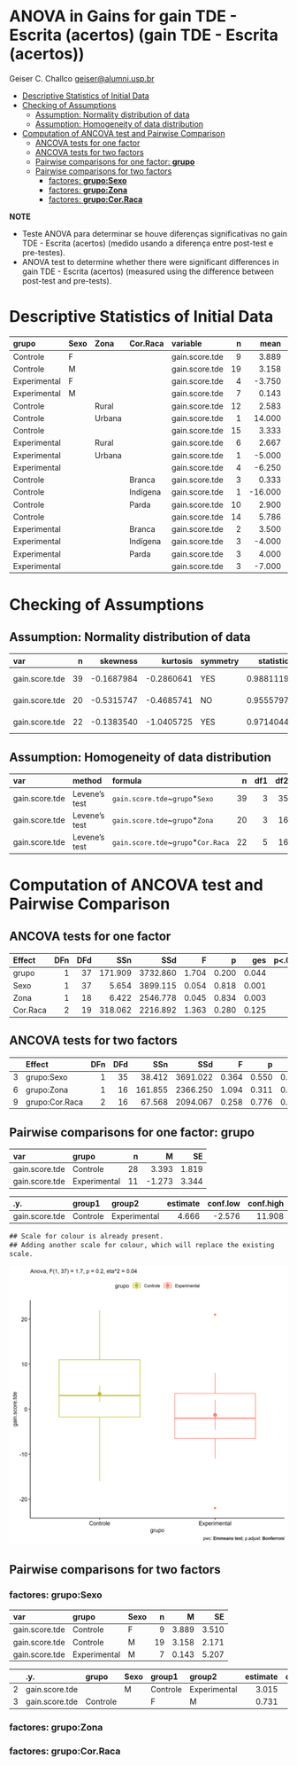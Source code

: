 ANOVA in Gains for gain TDE - Escrita (acertos) (gain TDE - Escrita
(acertos))
================
Geiser C. Challco <geiser@alumni.usp.br>

- [Descriptive Statistics of Initial
  Data](#descriptive-statistics-of-initial-data)
- [Checking of Assumptions](#checking-of-assumptions)
  - [Assumption: Normality distribution of
    data](#assumption-normality-distribution-of-data)
  - [Assumption: Homogeneity of data
    distribution](#assumption-homogeneity-of-data-distribution)
- [Computation of ANCOVA test and Pairwise
  Comparison](#computation-of-ancova-test-and-pairwise-comparison)
  - [ANCOVA tests for one factor](#ancova-tests-for-one-factor)
  - [ANCOVA tests for two factors](#ancova-tests-for-two-factors)
  - [Pairwise comparisons for one factor:
    **grupo**](#pairwise-comparisons-for-one-factor-grupo)
  - [Pairwise comparisons for two
    factors](#pairwise-comparisons-for-two-factors)
    - [factores: **grupo:Sexo**](#factores-gruposexo)
    - [factores: **grupo:Zona**](#factores-grupozona)
    - [factores: **grupo:Cor.Raca**](#factores-grupocorraca)

**NOTE**

- Teste ANOVA para determinar se houve diferenças significativas no gain
  TDE - Escrita (acertos) (medido usando a diferença entre post-test e
  pre-testes).
- ANOVA test to determine whether there were significant differences in
  gain TDE - Escrita (acertos) (measured using the difference between
  post-test and pre-tests).

# Descriptive Statistics of Initial Data

| grupo        | Sexo | Zona   | Cor.Raca | variable       |   n |    mean | median | min | max |     sd |    se |     ci |   iqr |
|:-------------|:-----|:-------|:---------|:---------------|----:|--------:|-------:|----:|----:|-------:|------:|-------:|------:|
| Controle     | F    |        |          | gain.score.tde |   9 |   3.889 |    4.0 | -16 |  18 | 10.529 | 3.510 |  8.093 | 13.00 |
| Controle     | M    |        |          | gain.score.tde |  19 |   3.158 |    2.0 | -14 |  22 |  9.465 | 2.171 |  4.562 | 12.00 |
| Experimental | F    |        |          | gain.score.tde |   4 |  -3.750 |   -4.5 |  -8 |   2 |  4.193 | 2.097 |  6.672 |  3.25 |
| Experimental | M    |        |          | gain.score.tde |   7 |   0.143 |    3.0 | -22 |  21 | 13.777 | 5.207 | 12.742 | 12.50 |
| Controle     |      | Rural  |          | gain.score.tde |  12 |   2.583 |    6.0 | -16 |  18 | 11.245 | 3.246 |  7.145 | 16.75 |
| Controle     |      | Urbana |          | gain.score.tde |   1 |  14.000 |   14.0 |  14 |  14 |        |       |        |  0.00 |
| Controle     |      |        |          | gain.score.tde |  15 |   3.333 |    2.0 | -11 |  22 |  8.415 | 2.173 |  4.660 |  7.50 |
| Experimental |      | Rural  |          | gain.score.tde |   6 |   2.667 |    3.5 | -22 |  21 | 13.967 | 5.702 | 14.657 |  4.75 |
| Experimental |      | Urbana |          | gain.score.tde |   1 |  -5.000 |   -5.0 |  -5 |  -5 |        |       |        |  0.00 |
| Experimental |      |        |          | gain.score.tde |   4 |  -6.250 |   -6.0 | -11 |  -2 |  4.031 | 2.016 |  6.414 |  5.25 |
| Controle     |      |        | Branca   | gain.score.tde |   3 |   0.333 |   -1.0 |  -9 |  11 | 10.066 | 5.812 | 25.006 | 10.00 |
| Controle     |      |        | Indígena | gain.score.tde |   1 | -16.000 |  -16.0 | -16 | -16 |        |       |        |  0.00 |
| Controle     |      |        | Parda    | gain.score.tde |  10 |   2.900 |    6.0 | -14 |  18 | 10.290 | 3.254 |  7.361 | 11.75 |
| Controle     |      |        |          | gain.score.tde |  14 |   5.786 |    3.0 |  -5 |  22 |  8.135 | 2.174 |  4.697 | 12.25 |
| Experimental |      |        | Branca   | gain.score.tde |   2 |   3.500 |    3.5 |   3 |   4 |  0.707 | 0.500 |  6.353 |  0.50 |
| Experimental |      |        | Indígena | gain.score.tde |   3 |  -4.000 |    2.0 | -22 |   8 | 15.875 | 9.165 | 39.434 | 15.00 |
| Experimental |      |        | Parda    | gain.score.tde |   3 |   4.000 |   -4.0 |  -5 |  21 | 14.731 | 8.505 | 36.594 | 13.00 |
| Experimental |      |        |          | gain.score.tde |   3 |  -7.000 |   -8.0 | -11 |  -2 |  4.583 | 2.646 | 11.384 |  4.50 |

# Checking of Assumptions

## Assumption: Normality distribution of data

| var            |   n |   skewness |   kurtosis | symmetry | statistic | method       |         p | p.signif | normality |
|:---------------|----:|-----------:|-----------:|:---------|----------:|:-------------|----------:|:---------|:----------|
| gain.score.tde |  39 | -0.1687984 | -0.2860641 | YES      | 0.9881119 | Shapiro-Wilk | 0.9482131 | ns       | YES       |
| gain.score.tde |  20 | -0.5315747 | -0.4685741 | NO       | 0.9555797 | Shapiro-Wilk | 0.4597339 | ns       | YES       |
| gain.score.tde |  22 | -0.1383540 | -1.0405725 | YES      | 0.9714044 | Shapiro-Wilk | 0.7433384 | ns       | YES       |

## Assumption: Homogeneity of data distribution

| var            | method        | formula                              |   n | df1 | df2 | statistic |         p | p.signif |
|:---------------|:--------------|:-------------------------------------|----:|----:|----:|----------:|----------:|:---------|
| gain.score.tde | Levene’s test | `gain.score.tde`~`grupo`\*`Sexo`     |  39 |   3 |  35 | 1.0252650 | 0.3932623 | ns       |
| gain.score.tde | Levene’s test | `gain.score.tde`~`grupo`\*`Zona`     |  20 |   3 |  16 | 0.6895281 | 0.5715727 | ns       |
| gain.score.tde | Levene’s test | `gain.score.tde`~`grupo`\*`Cor.Raca` |  22 |   5 |  16 | 0.4674608 | 0.7949020 | ns       |

# Computation of ANCOVA test and Pairwise Comparison

## ANCOVA tests for one factor

| Effect   | DFn | DFd |     SSn |      SSd |     F |     p |   ges | p\<.05 |
|:---------|----:|----:|--------:|---------:|------:|------:|------:|:-------|
| grupo    |   1 |  37 | 171.909 | 3732.860 | 1.704 | 0.200 | 0.044 |        |
| Sexo     |   1 |  37 |   5.654 | 3899.115 | 0.054 | 0.818 | 0.001 |        |
| Zona     |   1 |  18 |   6.422 | 2546.778 | 0.045 | 0.834 | 0.003 |        |
| Cor.Raca |   2 |  19 | 318.062 | 2216.892 | 1.363 | 0.280 | 0.125 |        |

## ANCOVA tests for two factors

|     | Effect         | DFn | DFd |     SSn |      SSd |     F |     p |   ges | p\<.05 |
|:----|:---------------|----:|----:|--------:|---------:|------:|------:|------:|:-------|
| 3   | grupo:Sexo     |   1 |  35 |  38.412 | 3691.022 | 0.364 | 0.550 | 0.010 |        |
| 6   | grupo:Zona     |   1 |  16 | 161.855 | 2366.250 | 1.094 | 0.311 | 0.064 |        |
| 9   | grupo:Cor.Raca |   2 |  16 |  67.568 | 2094.067 | 0.258 | 0.776 | 0.031 |        |

## Pairwise comparisons for one factor: **grupo**

| var            | grupo        |   n |      M |    SE |
|:---------------|:-------------|----:|-------:|------:|
| gain.score.tde | Controle     |  28 |  3.393 | 1.819 |
| gain.score.tde | Experimental |  11 | -1.273 | 3.344 |

| .y.            | group1   | group2       | estimate | conf.low | conf.high |    se | statistic |   p | p.adj | p.adj.signif |
|:---------------|:---------|:-------------|---------:|---------:|----------:|------:|----------:|----:|------:|:-------------|
| gain.score.tde | Controle | Experimental |    4.666 |   -2.576 |    11.908 | 3.574 |     1.305 | 0.2 |   0.2 | ns           |

    ## Scale for colour is already present.
    ## Adding another scale for colour, which will replace the existing scale.

![](stari-gain.score.tde-Serie-9-ano-gain_files/figure-gfm/unnamed-chunk-18-1.png)<!-- -->

## Pairwise comparisons for two factors

### factores: **grupo:Sexo**

| var            | grupo        | Sexo |   n |     M |    SE |
|:---------------|:-------------|:-----|----:|------:|------:|
| gain.score.tde | Controle     | F    |   9 | 3.889 | 3.510 |
| gain.score.tde | Controle     | M    |  19 | 3.158 | 2.171 |
| gain.score.tde | Experimental | M    |   7 | 0.143 | 5.207 |

|     | .y.            | grupo    | Sexo | group1   | group2       | estimate | conf.low | conf.high |    se | statistic |     p | p.adj | p.adj.signif |
|:----|:---------------|:---------|:-----|:---------|:-------------|---------:|---------:|----------:|------:|----------:|------:|------:|:-------------|
| 2   | gain.score.tde |          | M    | Controle | Experimental |    3.015 |   -6.588 |    12.618 | 4.714 |     0.640 | 0.527 | 0.527 | ns           |
| 3   | gain.score.tde | Controle |      | F        | M            |    0.731 |   -8.058 |     9.520 | 4.315 |     0.169 | 0.867 | 0.867 | ns           |

### factores: **grupo:Zona**

### factores: **grupo:Cor.Raca**
